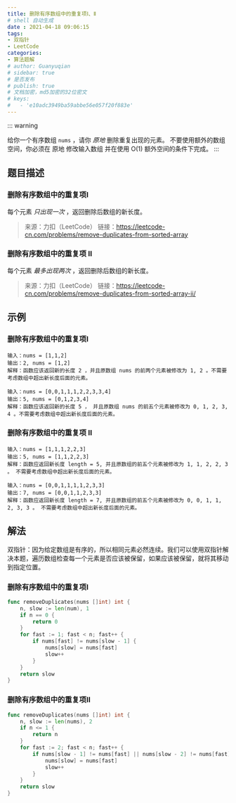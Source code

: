 ```yaml
---
title: 删除有序数组中的重复项Ⅰ、Ⅱ
# shell 自动生成
date : 2021-04-18 09:06:15
tags:
- 双指针
- LeetCode
categories:
- 算法题解
# author: Guanyuqian
# sidebar: true
# 是否发布
# publish: true
# 文档加密，md5加密的32位密文
# keys:
# 	- 'e10adc3949ba59abbe56e057f20f883e'
---
```


::: warning

给你一个有序数组 `nums` ，请你 *原地* 删除重复出现的元素。
不要使用额外的数组空间，你必须在 原地 修改输入数组 并在使用 O(1) 额外空间的条件下完成。
:::

<!-- more -->

## 题目描述

### 删除有序数组中的重复项Ⅰ

每个元素 *只出现一次* ，返回删除后数组的新长度。


> 来源：力扣（LeetCode）
> 链接：https://leetcode-cn.com/problems/remove-duplicates-from-sorted-array

### 删除有序数组中的重复项 Ⅱ
每个元素 *最多出现两次* ，返回删除后数组的新长度。

> 来源：力扣（LeetCode）
> 链接：https://leetcode-cn.com/problems/remove-duplicates-from-sorted-array-ii/


## 示例

### 删除有序数组中的重复项Ⅰ

```
输入：nums = [1,1,2]
输出：2, nums = [1,2]
解释：函数应该返回新的长度 2 ，并且原数组 nums 的前两个元素被修改为 1, 2 。不需要考虑数组中超出新长度后面的元素。

输入：nums = [0,0,1,1,1,2,2,3,3,4]
输出：5, nums = [0,1,2,3,4]
解释：函数应该返回新的长度 5 ， 并且原数组 nums 的前五个元素被修改为 0, 1, 2, 3, 4 。不需要考虑数组中超出新长度后面的元素。
```
### 删除有序数组中的重复项 Ⅱ

```
输入：nums = [1,1,1,2,2,3]
输出：5, nums = [1,1,2,2,3]
解释：函数应返回新长度 length = 5, 并且原数组的前五个元素被修改为 1, 1, 2, 2, 3 。 不需要考虑数组中超出新长度后面的元素。

输入：nums = [0,0,1,1,1,1,2,3,3]
输出：7, nums = [0,0,1,1,2,3,3]
解释：函数应返回新长度 length = 7, 并且原数组的前五个元素被修改为 0, 0, 1, 1, 2, 3, 3 。 不需要考虑数组中超出新长度后面的元素。
```


## 解法

双指针：因为给定数组是有序的，所以相同元素必然连续。我们可以使用双指针解决本题，遍历数组检查每一个元素是否应该被保留，如果应该被保留，就将其移动到指定位置。


### 删除有序数组中的重复项Ⅰ

```go
func removeDuplicates(nums []int) int {
    n, slow := len(num), 1
    if n == 0 {
        return 0
    }
    for fast := 1; fast < n; fast++ {
        if nums[fast] != nums[slow - 1] {
            nums[slow] = nums[fast]
            slow++
        }
    }
    return slow
}
```

### 删除有序数组中的重复项Ⅱ

```go
func removeDuplicates(nums []int) int {
    n, slow := len(nums), 2
    if n <= 1 {
        return n
    }
    for fast := 2; fast < n; fast++ {
        if nums[slow - 1] != nums[fast] || nums[slow - 2] != nums[fast] {
            nums[slow] = nums[fast]
            slow++
        }
    }
    return slow
}
```

